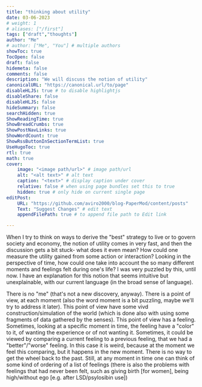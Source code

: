 ```yaml
---
title: "thinking about utility"
date: 03-06-2023
# weight: 1
# aliases: ["/first"]
tags: ["draft","thoughts"]
author: "Me"
# author: ["Me", "You"] # multiple authors
showToc: true
TocOpen: false
draft: false
hidemeta: false
comments: false
description: "We will discuss the notion of utility"
canonicalURL: "https://canonical.url/to/page"
disableHLJS: true # to disable highlightjs
disableShare: false
disableHLJS: false
hideSummary: false
searchHidden: true
ShowReadingTime: true
ShowBreadCrumbs: true
ShowPostNavLinks: true
ShowWordCount: true
ShowRssButtonInSectionTermList: true
UseHugoToc: true
rtl: true
math: true
cover:
    image: "<image path/url>" # image path/url
    alt: "<alt text>" # alt text
    caption: "<text>" # display caption under cover
    relative: false # when using page bundles set this to true
    hidden: true # only hide on current single page
editPost:
    URL: "https://github.com/aviro2000/blog-PaperMod/content/posts"
    Text: "Suggest Changes" # edit text
    appendFilePath: true # to append file path to Edit link

---
```

When I try to think on ways to derive the "best" strategy to live or to govern society and economy, the notion of utility comes in very fast, and then the discussion gets a bit stuck- what does it even mean? How could one measure the utility gained from some action or interaction? Looking in the perspective of time, how could one take into account the so many different moments and feelings felt during one's life?
I was very puzzled by this, until now.
I have an explanation for this notion that seems intuitive but unexplainable, with our current language (in the broad sense of language).

There is no "me" (that's not a new discovery, anyway). There is a point of view, at each moment (also the word moment is a bit puzzling, maybe we'll try to address it later). This point of view have some vivd construction/simulation of the world (which is done also with using some fragments of data gathered by the senses). This point of view has a feeling. Sometimes, looking at a specific moment in time, the feeling have a "color" to it, of wanting the experience or of not wanting it. Sometimes, it could be viewed by comparing a current feeling to a previous feeling, that we had a "better"/"worse" feeling.
In this case it is weird, because at the moment we feel this comparing, but it happens in the new moment. There is no way to get the wheel back to the past. Still, at any moment in time one can think of some kind of ordering of a list of feelings (there is also the problems with feelings that had never been felt, such as giving birth [for women], being high/without ego [e.g. after LSD/psylosibin use])